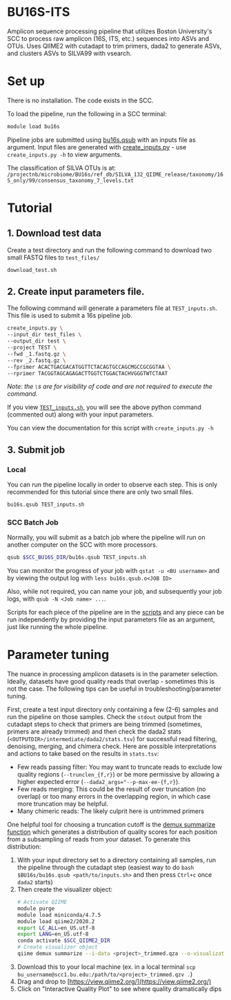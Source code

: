 # BU16S-ITS
Amplicon sequence processing pipeline that utilizes Boston University's SCC to process raw amplicon (16S, ITS, etc.) sequences into ASVs and OTUs. Uses QIIME2 with cutadapt to trim primers, dada2 to generate ASVs, and clusters ASVs to SILVA99 with vsearch.

# Set up
There is no installation. The code exists in the SCC.

To load the pipeline, run the following in a SCC terminal:
```bash
module load bu16s
```

Pipeline jobs are submitted using [bu16s.qsub](bu16s.qsub) with an inputs file as argument. Input files are generated with [create_inputs.py](create_inputs.py) - use `create_inputs.py -h` to view arguments.

The classification of SILVA OTUs is at: `/projectnb/microbiome/BU16s/ref_db/SILVA_132_QIIME_release/taxonomy/16S_only/99/consensus_taxonomy_7_levels.txt`
# Tutorial
## 1. Download test data
Create a test directory and run the following command to download two small FASTQ files to `test_files/`
```bash
download_test.sh
```
## 2. Create input parameters file.
The following command will generate a parameters file at `TEST_inputs.sh`. This file is used to submit a 16s pipeline job.
```bash
create_inputs.py \
--input_dir test_files \
--output_dir test \
--project TEST \
--fwd _1.fastq.gz \
--rev _2.fastq.gz \
--fprimer ACACTGACGACATGGTTCTACAGTGCCAGCMGCCGCGGTAA \
--rprimer TACGGTAGCAGAGACTTGGTCTGGACTACHVGGGTWTCTAAT
```

*Note: the `\`s are for visibility of code and are not required to execute the command.*

If you view [`TEST_inputs.sh`](TEST_inputs.sh), you will see the above python command (commented out) along with your input parameters.

You can view the documentation for this script with `create_inputs.py -h`

## 3. Submit job
### Local
You can run the pipeline locally in order to observe each step. This is only recommended for this tutorial since there are only two small files.
```bash
bu16s.qsub TEST_inputs.sh
```
### SCC Batch Job
Normally, you will submit as a batch job where the pipeline will run on another computer on the SCC with more processors.

```bash
qsub $SCC_BU16S_DIR/bu16s.qsub TEST_inputs.sh
```
You can monitor the progress of your job with `qstat -u <BU username>` and by viewing the output log with `less bu16s.qsub.o<JOB ID>`

Also, while not required, you can name your job, and subsequently your job logs, with `qsub -N <Job name> ...`.

Scripts for each piece of the pipeline are in the [scripts](scripts) and any piece can be run independently by providing the input parameters file as an argument, just like running the whole pipeline.

# Parameter tuning
The nuance in processing amplicon datasets is in the parameter selection. Ideally, datasets have good quality reads that overlap - sometimes this is not the case. The following tips can be useful in troubleshooting/parameter tuning.

First, create a test input directory only containing a few (2-6) samples and run the pipeline on those samples.
Check the `stdout` output from the cutadapt steps to check that primers are being trimmed (sometimes, primers are already trimmed) and then check the dada2 stats (`<OUTPUTDIR>/intermediate/dada2/stats.tsv`) for successful read filtering, denoising, merging, and chimera check.
Here are possible interpretations and actions to take based on the results in `stats.tsv`:

- Few reads passing filter: You may want to truncate reads to exclude low quality regions (`--trunclen_{f,r}`) or be more permissive by allowing a higher expected error (`--dada2_args="--p-max-ee-{f,r}`).
- Few reads merging: This could be the result of over truncation (no overlap) or too many errors in the overlapping region, in which case more truncation may be helpful.
- Many chimeric reads: The likely culprit here is untrimmed primers

One helpful tool for choosing a truncation cutoff is the [demux summarize function](https://docs.qiime2.org/2020.6/plugins/available/demux/summarize/) which generates a distribution of quality scores for each position from a subsampling of reads from your dataset. To generate this distribution:
1. With your input directory set to a directory containing all samples, run the pipeline through the cutadapt step (easiest way to do `bash $BU16s/bu16s.qsub <path/to/inputs.sh>` and then press `Ctrl+c` once `dada2` starts)
2. Then create the visualizer object:
    ```bash
    # Activate QIIME
    module purge
    module load miniconda/4.7.5
    module load qiime2/2020.2
    export LC_ALL=en_US.utf-8
    export LANG=en_US.utf-8
    conda activate $SCC_QIIME2_DIR
    # Create visualizer object
    qiime demux summarize --i-data <project>_trimmed.qza --o-visualization <project>_trimmed.qzv
    ```
3. Download this to your local machine (ex. in a local terminal `scp bu_username@scc1.bu.edu:/path/to/<project>_trimmed.qzv .`)
4. Drag and drop to [https://view.qiime2.org/](https://view.qiime2.org/)
5. Click on "Interactive Quality Plot" to see where quality dramatically dips
